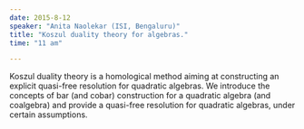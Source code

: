 ```yaml
---
date: 2015-8-12
speaker: "Anita Naolekar (ISI, Bengaluru)"
title: "Koszul duality theory for algebras."
time: "11 am" 

---
```

Koszul duality theory is a homological method aiming at
constructing
an explicit quasi-free resolution for quadratic algebras. We introduce
the concepts of bar (and cobar) construction for a quadratic algebra
(and coalgebra) and provide a quasi-free resolution for quadratic
algebras, under certain assumptions.
